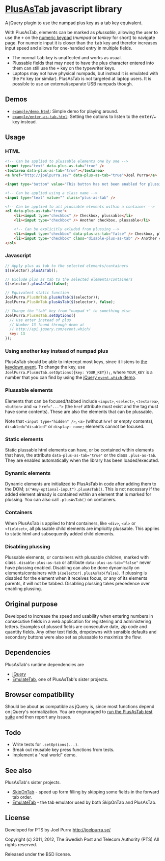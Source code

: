 # [PlusAsTab](http://joelpurra.github.com/plusastab) javascript library
A jQuery plugin to use the numpad plus key as a tab key equivalent.

With PlusAsTab, elements can be marked as *plussable*, allowing the user to use the <kbd>+</kbd> on the  [numeric keypad](http://en.wikipedia.org/wiki/Numeric_keypad) (*numpad* or *tenkey* for short) to navigate page. For numeric input it is closer than the <kbd>tab</kbd> key and therefor increases input speed and allows for one-handed entry in multiple fields.

* The normal <kbd>tab</kbd> key is unaffected and works as usual.
* Plussable fields that may need to have the plus character entered into them can still use the <kbd>+</kbd> key on the typewriter keys.
* Laptops may not have physical numpads, but instead it is emulated with the <kbd>Fn</kbd> key (or similar). PlusAsTab is not targeted at laptop users. It is possible to use an external/separate USB numpads though.

## Demos
* [`example/demo.html`](http://joelpurra.github.com/plusastab/example/demo.html): Simple demo for playing around.
* [`example/enter-as-tab.html`](http://joelpurra.github.com/plusastab/example/enter-as-tab.html): Setting the options to listen to the <kbd>enter</kbd>/<kbd>&crarr;</kbd> key instead.

## Usage

### HTML

```html
<!-- Can be applied to plussable elements one by one -->
<input type="text" data-plus-as-tab="true" />
<textarea data-plus-as-tab="true"></textarea>
<a href="http://joelpurra.se/" data-plus-as-tab="true">Joel Purra</a>

<input type="button" value="This button has not been enabled for plussing" />

<!-- Can be applied using a class name -->
<input type="text" value="" class="plus-as-tab" />

<!-- Can be applied to all plussable elements within a container -->
<ol data-plus-as-tab="true">
	<li><input type="checkbox" /> Checkbox, plussable</li>
	<li><input type="checkbox" /> Another checkbox, plussable</li>

	<!-- Can be explicitly exluded from plussing -->
	<li><input type="checkbox" data-plus-as-tab="false" /> Checkbox, plussing disabled</li>
	<li><input type="checkbox" class="disable-plus-as-tab" /> Another checkbox, plussing disabled</li>
</ol>
```

### Javascript

```javascript
// Apply plus as tab to the selected elements/containers
$(selector).plusAsTab();

// Exclude plus as tab to the selected elements/containers
$(selector).plusAsTab(false);

// Equivalent static function
JoelPurra.PlusOnTab.plusAsTab($(selector));
JoelPurra.PlusOnTab.plusAsTab($(selector), false);

// Change the "tab" key from "numpad +" to something else
JoelPurra.PlusAsTab.setOptions({
  // Use enter instead of plus
  // Number 13 found through demo at
  // http://api.jquery.com/event.which/
  key: 13
});
```

### Using another key instead of numpad plus
PlusAsTab should be able to intercept most keys, since it listens to [the keydown event](http://api.jquery.com/keydown/). To change the key, use `JoelPurra.PlusAsTab.setOptions({key: YOUR_KEY});`, where `YOUR_KEY` is a number that you can find by using the [jQuery `event.which` demo](http://api.jquery.com/event.which/).

### Plussable elements
Elements that can be focused/tabbed include `<input>`, `<select>`, `<textarea>`, `<button>` and `<a href="...">` (the `href` attribute must exist and the tag must have some contents). These are also the elements that can be plussable.

Note that `<input type="hidden" />`, `<a>` (without `href` or empty contents), `disabled="disabled"` or `display: none;` elements cannot be focused.

### Static elements
Static plussable html elements can have, or be contained within elements that have, the attribute `data-plus-as-tab="true"` or the class `.plus-as-tab`. They are enabled automatically when the library has been loaded/executed.

### Dynamic elements
Dynamic elements are initialized to PlusAsTab in code after adding them to the DOM; `$("#my-optional-input").plusAsTab()`. This is not necessary if the added element already is contained within an element that is marked for plussing. You can also call `.plusAsTab()` on containers.

### Containers
When PlusAsTab is applied to html containers, like `<div>`, `<ul>` or `<fieldset>`, all plussable child elements are implicitly plussable. This applies to static html and subsequently added child elements.

### Disabling plussing
Plussable elements, or containers with plussable children, marked with class `.disable-plus-as-tab` or attribute `data-plus-as-tab="false"` never have plussing enabled. Disabling can also be done dynamically on elements/containers with `$(selector).plusAsTab(false)`. If plussing is disabled for the element when it receives focus, or any of its elements parents, it will not be tabbed. Disabling plussing takes precedence over enabling plussing.

## Original purpose
Developed to increase the speed and usability when entering numbers in consecutive fields in a web application for registering and administering letters. Examples of plussed fields are consecutive date, zip code and quantity fields. Any other text fields, dropdowns with sensible defaults and secondary buttons were also set as plussable to maximize the flow.

## Dependencies
PlusAsTab's runtime dependencies are

* [jQuery](http://jquery.com/)
* [EmulateTab](https://github.com/joelpurra/emulatetab), one of PlusAsTab's sister projects.

## Browser compatibility
Should be about as compatible as jQuery is, since most functions depend on jQuery's normalization. You are engouraged to [run the PlusAsTab test suite](http://joelpurra.github.com/plusastab/test/) and then report any issues.

## Todo
* Write tests for `.setOptions(...)`.
* Break out reusable key press functions from tests.
* Implement a "real world" demo.

## See also
PlusAsTab's sister projects.

* [SkipOnTab](https://github.com/joelpurra/skipontab) - speed up form filling by skipping some fields in the forward tab order.
* [EmulateTab](https://github.com/joelpurra/emulatetab) - the tab emulator used by both SkipOnTab and PlusAsTab.

## License
Developed for PTS by Joel Purra <http://joelpurra.se/>

Copyright (c) 2011, 2012, The Swedish Post and Telecom Authority (PTS)
All rights reserved.

Released under the BSD license.
